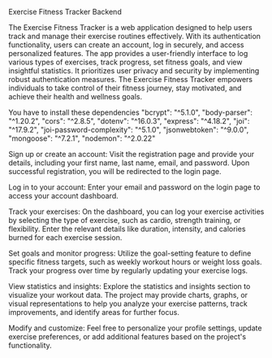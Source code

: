 <!-- Prject Name -->
Exercise Fitness Tracker Backend
<!-- Project Description -->
The Exercise Fitness Tracker is a web application designed to help users track and manage their exercise routines effectively. With its authentication functionality, users can create an account, log in securely, and access personalized features. The app provides a user-friendly interface to log various types of exercises, track progress, set fitness goals, and view insightful statistics. It prioritizes user privacy and security by implementing robust authentication measures. The Exercise Fitness Tracker empowers individuals to take control of their fitness journey, stay motivated, and achieve their health and wellness goals.
<!-- How to install and run project -->
You have to install these dependencies
    "bcrypt": "^5.1.0",
    "body-parser": "^1.20.2",
    "cors": "^2.8.5",
    "dotenv": "^16.0.3",
    "express": "^4.18.2",
    "joi": "^17.9.2",
    "joi-password-complexity": "^5.1.0",
    "jsonwebtoken": "^9.0.0",
    "mongoose": "^7.2.1",
    "nodemon": "^2.0.22"
<!-- How to use the project -->
Sign up or create an account: Visit the registration page and provide your details, including your first name, last name, email, and password. Upon successful registration, you will be redirected to the login page.

Log in to your account: Enter your email and password on the login page to access your account dashboard.

Track your exercises: On the dashboard, you can log your exercise activities by selecting the type of exercise, such as cardio, strength training, or flexibility. Enter the relevant details like duration, intensity, and calories burned for each exercise session.

Set goals and monitor progress: Utilize the goal-setting feature to define specific fitness targets, such as weekly workout hours or weight loss goals. Track your progress over time by regularly updating your exercise logs.

View statistics and insights: Explore the statistics and insights section to visualize your workout data. The project may provide charts, graphs, or visual representations to help you analyze your exercise patterns, track improvements, and identify areas for further focus.

Modify and customize: Feel free to personalize your profile settings, update exercise preferences, or add additional features based on the project's functionality.